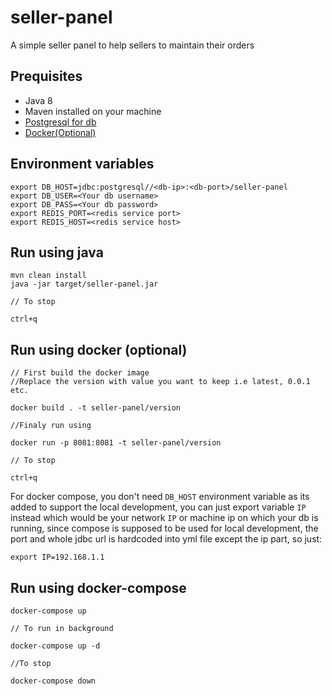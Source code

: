 # seller-panel
A simple seller panel to help sellers to maintain their orders

## Prequisites

* Java 8
* Maven installed on your machine
* [Postgresql for db](https://www.postgresql.org/download)
* [Docker(Optional)](https://docs.docker.com/)

## Environment variables

```
export DB_HOST=jdbc:postgresql//<db-ip>:<db-port>/seller-panel
export DB_USER=<Your db username>
export DB_PASS=<Your db password>
export REDIS_PORT=<redis service port>
export REDIS_HOST=<redis service host>
```

## Run using java

```
mvn clean install
java -jar target/seller-panel.jar

// To stop 

ctrl+q
```

## Run using docker (optional)

```
// First build the docker image
//Replace the version with value you want to keep i.e latest, 0.0.1 etc.

docker build . -t seller-panel/version 

//Finaly run using

docker run -p 8081:8081 -t seller-panel/version

// To stop 

ctrl+q

```

For docker compose, you don't need `DB_HOST` environment variable as its added to support the local development, you can just export variable `IP` instead which would be your network `IP` or machine ip on which your db is running, since compose is supposed to be used for local development, the port and whole jdbc url is hardcoded into yml file except the ip part, so just:

```
export IP=192.168.1.1
```


## Run using docker-compose

```
docker-compose up

// To run in background

docker-compose up -d

//To stop 

docker-compose down
```

